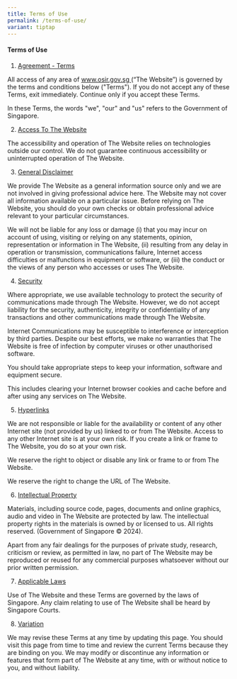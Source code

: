 ```yaml
---
title: Terms of Use
permalink: /terms-of-use/
variant: tiptap
---
```

<h4><strong>Terms of Use</strong></h4>
<ol data-tight="true" class="tight">
<li>
<p><u>Agreement - Terms</u>
</p>
</li>
</ol>
<p>All access of any area of <a href="https://www.osir.gov.sg" rel="noopener noreferrer nofollow" target="_blank">www.osir.gov.sg </a>(“The Website”) is governed
by the terms and conditions below ("Terms"). If you do not accept any of
these Terms, exit immediately. Continue only if you accept these Terms.</p>
<p>In these Terms, the words "we", "our" and "us" refers to the Government
of Singapore.</p>
<ol start="2" data-tight="true" class="tight">
<li>
<p><u>Access To The Website</u>
</p>
</li>
</ol>
<p>The accessibility and operation of The Website relies on technologies
outside our control. We do not guarantee continuous accessibility or uninterrupted
operation of The Website.</p>
<ol start="3" data-tight="true" class="tight">
<li>
<p><u>General Disclaimer</u>
</p>
</li>
</ol>
<p>We provide The Website as a general information source only and we are
not involved in giving professional advice here. The Website may not cover
all information available on a particular issue. Before relying on The
Website, you should do your own checks or obtain professional advice relevant
to your particular circumstances.</p>
<p>We will not be liable for any loss or damage (i) that you may incur on
account of using, visiting or relying on any statements, opinion, representation
or information in The Website, (ii) resulting from any delay in operation
or transmission, communications failure, Internet access difficulties or
malfunctions in equipment or software, or (iii) the conduct or the views
of any person who accesses or uses The Website.</p>
<ol start="4" data-tight="true" class="tight">
<li>
<p><u>Security</u>
</p>
</li>
</ol>
<p>Where appropriate, we use available technology to protect the security
of communications made through The Website. However, we do not accept liability
for the security, authenticity, integrity or confidentiality of any transactions
and other communications made through The Website.</p>
<p>Internet Communications may be susceptible to interference or interception
by third parties. Despite our best efforts, we make no warranties that
The Website is free of infection by computer viruses or other unauthorised
software.</p>
<p>You should take appropriate steps to keep your information, software and
equipment secure.</p>
<p>This includes clearing your Internet browser cookies and cache before
and after using any services on The Website.</p>
<ol start="5" data-tight="true" class="tight">
<li>
<p><u>Hyperlinks</u>
</p>
</li>
</ol>
<p>We are not responsible or liable for the availability or content of any
other Internet site (not provided by us) linked to or from The Website.
Access to any other Internet site is at your own risk. If you create a
link or frame to The Website, you do so at your own risk.</p>
<p>We reserve the right to object or disable any link or frame to or from
The Website.</p>
<p>We reserve the right to change the URL of The Website.</p>
<ol start="6" data-tight="true" class="tight">
<li>
<p><u>Intellectual Property</u>
</p>
</li>
</ol>
<p>Materials, including source code, pages, documents and online graphics,
audio and video in The Website are protected by law. The intellectual property
rights in the materials is owned by or licensed to us. All rights reserved.
(Government of Singapore © 2024).</p>
<p>Apart from any fair dealings for the purposes of private study, research,
criticism or review, as permitted in law, no part of The Website may be
reproduced or reused for any commercial purposes whatsoever without our
prior written permission.</p>
<ol start="7" data-tight="true" class="tight">
<li>
<p><u>Applicable Laws</u>
</p>
</li>
</ol>
<p>Use of The Website and these Terms are governed by the laws of Singapore.
Any claim relating to use of The Website shall be heard by Singapore Courts.</p>
<ol start="8" data-tight="true" class="tight">
<li>
<p><u>Variation</u>
</p>
</li>
</ol>
<p>We may revise these Terms at any time by updating this page. You should
visit this page from time to time and review the current Terms because
they are binding on you. We may modify or discontinue any information or
features that form part of The Website at any time, with or without notice
to you, and without liability.</p>
<p>&nbsp;</p>